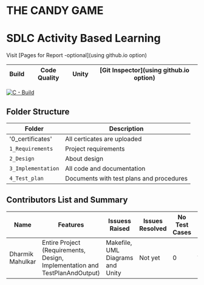 # **THE CANDY GAME**


# SDLC Activity Based Learning

Visit [Pages for Report -optional](using github.io option)

Build | Code Quality | Unity | [Git Inspector](using github.io option)
------|----------|-------|--------------
[![C - Build](https://github.com/Dharmik19600/M1_March_2022/actions/workflows/c-cpp.yml/badge.svg?branch=main)](https://github.com/Dharmik19600/M1_March_2022/actions/workflows/c-cpp.yml)



## Folder Structure
Folder             | Description
-------------------| -----------------------------------------
'0_certificates'   | All certicates are uploaded
`1_Requirements`   | Project requirements 
`2_Design`         | About design 
`3_Implementation` | All code and documentation
`4_Test_plan`      | Documents with test plans and procedures

## Contributors List and Summary

|  Name   |    Features    | Issuess Raised |Issues Resolved|No Test Cases|Test Case Pass
|---------|----------------|----------------|---------------|-------------|--------------
| Dharmik Mahulkar  | Entire Project (Requirements, Design, Implementation and TestPlanAndOutput)   | Makefile, UML Diagrams and Unity    | Not yet   | 0  |All Failed    
    




